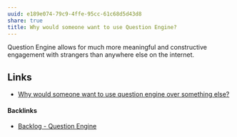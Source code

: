 ```yaml
---
uuid: e189e074-79c9-4ffe-95cc-61c68d5d43d8
share: true
title: Why would someone want to use Question Engine?
---
```

Question Engine allows for much more meaningful and constructive engagement with strangers than anywhere else on the internet.

## Links

* [Why would someone want to use question engine over something else?](/11dfc34a-889a-404d-be43-06fb18c3ab8d)

#### Backlinks

* [Backlog - Question Engine](/889c6648-4cf6-4887-848e-b01c4e5f1e71)
